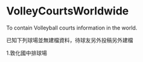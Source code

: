 # VolleyCourtsWorldwide
To contain  Volleyball courts information in the world.

已知下列球場並無建檔資料，待球友另外投稿另外建檔

1.敦化國中排球場
